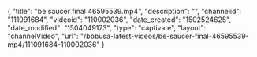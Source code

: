 {
    "title": "be saucer final 46595539.mp4",
    "description": "",
    "channelid": "111091684",
    "videoid": "110002036",
    "date_created": "1502524625",
    "date_modified": "1504049173",
    "type": "captivate",
    "layout": "channelVideo",
    "url": "\/bbbusa-latest-videos\/be-saucer-final-46595539-mp4\/111091684-110002036"
}